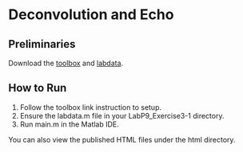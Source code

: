 # Deconvolution and Echo

## Preliminaries
Download the [toolbox](https://dspfirst.gatech.edu/matlab/toolbox/) and [labdata](https://dspfirst.gatech.edu/chapters/05fir/overview.html).

## How to Run
1. Follow the toolbox link instruction to setup.
2. Ensure the labdata.m file in your LabP9\_Exercise3-1 directory.
3. Run main.m in the Matlab IDE.

You can also view the published HTML files under the html directory.
